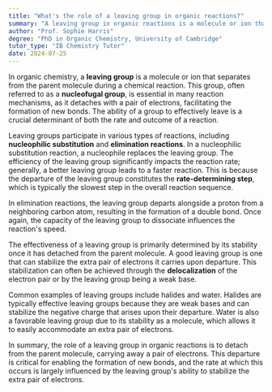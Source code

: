 ```yaml
---
title: "What's the role of a leaving group in organic reactions?"
summary: "A leaving group in organic reactions is a molecule or ion that detaches from the parent molecule during the reaction."
author: "Prof. Sophie Harris"
degree: "PhD in Organic Chemistry, University of Cambridge"
tutor_type: "IB Chemistry Tutor"
date: 2024-07-25
---
```


In organic chemistry, a **leaving group** is a molecule or ion that separates from the parent molecule during a chemical reaction. This group, often referred to as a **nucleofugal group**, is essential in many reaction mechanisms, as it detaches with a pair of electrons, facilitating the formation of new bonds. The ability of a group to effectively leave is a crucial determinant of both the rate and outcome of a reaction.

Leaving groups participate in various types of reactions, including **nucleophilic substitution** and **elimination reactions**. In a nucleophilic substitution reaction, a nucleophile replaces the leaving group. The efficiency of the leaving group significantly impacts the reaction rate; generally, a better leaving group leads to a faster reaction. This is because the departure of the leaving group constitutes the **rate-determining step**, which is typically the slowest step in the overall reaction sequence.

In elimination reactions, the leaving group departs alongside a proton from a neighboring carbon atom, resulting in the formation of a double bond. Once again, the capacity of the leaving group to dissociate influences the reaction's speed.

The effectiveness of a leaving group is primarily determined by its stability once it has detached from the parent molecule. A good leaving group is one that can stabilize the extra pair of electrons it carries upon departure. This stabilization can often be achieved through the **delocalization** of the electron pair or by the leaving group being a weak base.

Common examples of leaving groups include halides and water. Halides are typically effective leaving groups because they are weak bases and can stabilize the negative charge that arises upon their departure. Water is also a favorable leaving group due to its stability as a molecule, which allows it to easily accommodate an extra pair of electrons.

In summary, the role of a leaving group in organic reactions is to detach from the parent molecule, carrying away a pair of electrons. This departure is critical for enabling the formation of new bonds, and the rate at which this occurs is largely influenced by the leaving group's ability to stabilize the extra pair of electrons.
    